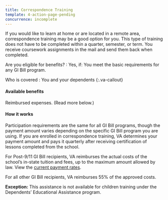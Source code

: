 ```yaml
---
title: Correspondence Training
template: 4-action-page-pending
concurrence: incomplete 
---
```


If you would like to learn at home or are located in a remote area, correspondence training may be a good option for you. This type of training does not have to be completed within a quarter, semester, or term. You receive coursework assignments in the mail and send them back when completed.

Are you eligible for benefits?
: Yes, if:
  You meet the basic requirements for any GI Bill program.

Who is covered
: You and your dependents
{:.va-callout}

#### Available benefits
Reimbursed expenses. (Read more below.)

#### How it works
Participation requirements are the same for all GI Bill programs, though the payment amount varies depending on the specific GI Bill program you are using. If you are enrolled in correspondence training, VA determines your payment amount and pays it quarterly after receiving certification of lessons completed from the school.

For Post-9/11 GI Bill recipients, VA reimburses the actual costs of the school’s in-state tuition and fees, up to the maximum amount allowed by law. View the [current payment rates](http://www.benefits.va.gov/gibill/resources/benefits_resources/rate_tables.asp).

For all other GI Bill recipients, VA reimburses 55% of the approved costs.

**Exception:** This assistance is not available for children training under the Dependents’ Educational Assistance program.
